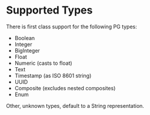 # Supported Types

There is first class support for the following PG types:

- Boolean
- Integer
- BigInteger
- Float
- Numeric (casts to float)
- Text
- Timestamp (as ISO 8601 string)
- UUID
- Composite (excludes nested composites)
- Enum

Other, unknown types, default to a String representation.
